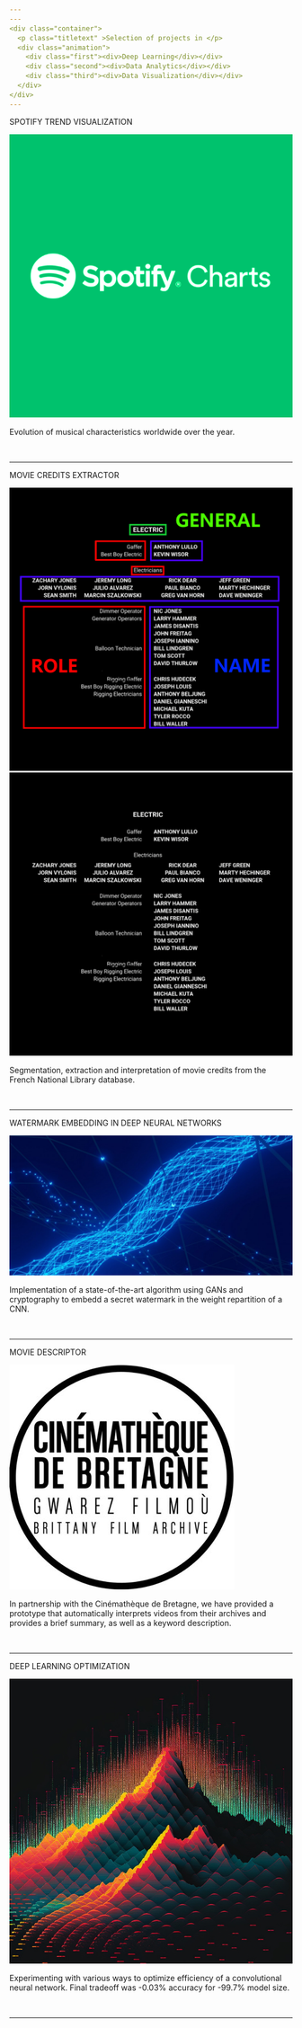 ```yaml
---
---
<div class="container">
  <p class="titletext" >Selection of projects in </p>
  <div class="animation">
    <div class="first"><div>Deep Learning</div></div>
    <div class="second"><div>Data Analytics</div></div>
    <div class="third"><div>Data Visualization</div></div>
  </div>
</div>
---
```


<p class="titletext" >SPOTIFY TREND VISUALIZATION</p>

<div class="spotifywrapper">
    <a href="./spotify"><img src="images/spotify.png?raw=true" alt="spotify" class="spotify"/></a>
    <p class="spotifytext">Evolution of musical characteristics worldwide over the year.</p>
</div>
<br>

---

<p class="titletext" >MOVIE CREDITS EXTRACTOR</p>

<div class="BNFwrapper">
  <a href="./BNF"><div class="gallery">
    <img src="images/generik.png?raw=true" alt="generique">
    <img src="images/generik2.png?raw=true" alt="generique2">
  </div></a>
   <p class="BNFtext">Segmentation, extraction and interpretation of movie credits from the French National Library database.</p>
</div>
<br>

---

<p class="titletext" >WATERMARK EMBEDDING IN DEEP NEURAL NETWORKS</p>

<div class="neuralwrapper">
    <a href="./watermark"><img src="images/neuralnetwork.jpg?raw=true" alt="neural network" class="blur"/></a>
    <p class="neuraltext">Implementation of a state-of-the-art algorithm using GANs and cryptography to embedd a secret watermark in the weight repartition of a CNN.</p>
</div>
<br>

---

<p class="titletext" >MOVIE DESCRIPTOR</p>

<div class="cinemathequewrapper">
    <a href="./cinematheque"><img src="images/cinematheque.jpg?raw=true" alt="cinematheque" class="cinematheque"/></a>
    <p class="cinemathequetext">In partnership with the Cinémathèque de Bretagne, we have provided a prototype that automatically interprets videos from their archives and provides a brief summary, as well as a keyword description.</p>
</div>
<br>


---

<p class="titletext" >DEEP LEARNING OPTIMIZATION</p>

<div class="optiwrapper">
    <a href="./optimization"><img src="images/opti.jpg?raw=true" alt="optimization" class="opti"/></a>
    <p class="optitext">Experimenting with various ways to optimize efficiency of a convolutional neural network. Final tradeoff was -0.03% accuracy for -99.7% model size.</p>
</div>

<br>

---

